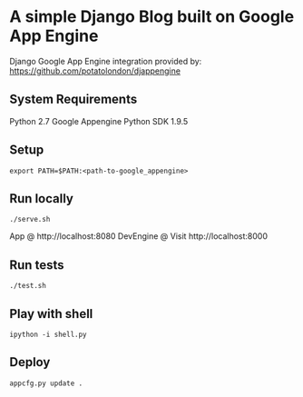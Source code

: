 # A simple Django Blog built on Google App Engine

Django Google App Engine integration provided by: https://github.com/potatolondon/djappengine

## System Requirements

Python 2.7
Google Appengine Python SDK 1.9.5

## Setup

    export PATH=$PATH:<path-to-google_appengine>

## Run locally

    ./serve.sh

App @ http://localhost:8080
DevEngine @ Visit http://localhost:8000

## Run tests

    ./test.sh

## Play with shell

    ipython -i shell.py

## Deploy

    appcfg.py update .
